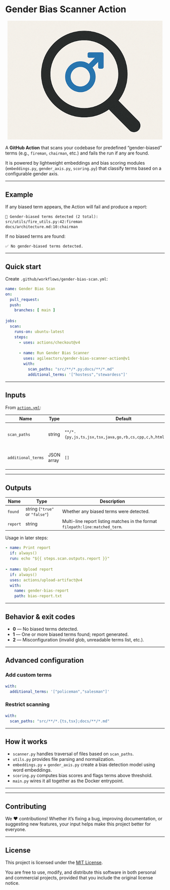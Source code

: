 # Gender Bias Scanner Action

<p align="center">
  <img src="./assets/logo.png" alt="Gender Bias Scanner Action logo" width="490"/>
</p>

A **GitHub Action** that scans your codebase for predefined “gender-biased” terms (e.g., `fireman`, `chairman`, etc.) and fails the run if any are found.

It is powered by lightweight embeddings and bias scoring modules (`embeddings.py`, `gender_axis.py`, `scoring.py`) that classify terms based on a configurable gender axis.

---

## Example

If any biased term appears, the Action will fail and produce a report:

```
🚨 Gender-biased terms detected (2 total):
src/utils/fire_utils.py:42:fireman
docs/architecture.md:10:chairman
```

If no biased terms are found:

```
✅ No gender-biased terms detected.
```

---

## Quick start

Create `.github/workflows/gender-bias-scan.yml`:

```yaml
name: Gender Bias Scan
on:
  pull_request:
  push:
    branches: [ main ]

jobs:
  scan:
    runs-on: ubuntu-latest
    steps:
      - uses: actions/checkout@v4

      - name: Run Gender Bias Scanner
        uses: agileactors/gender-bias-scanner-action@v1
        with:
          scan_paths: "src/**/*.py;docs/**/*.md"
          additional_terms: '["hostess","stewardess"]'
```

---

## Inputs

From [`action.yml`](./action.yml):

| Name | Type | Default | Description |
|------|------|---------|-------------|
| `scan_paths` | string | `**/*.{py,js,ts,jsx,tsx,java,go,rb,cs,cpp,c,h,html,css,md}` | A semicolon-separated list of glob patterns to scan (e.g. `src/**/*.py;docs/**/*.md`). |
| `additional_terms` | JSON array | `[]` | Extra biased terms to check in addition to the built-in list (`terms.json`). Example: `'["hostess","stewardess"]'` |

---

## Outputs

| Name | Type | Description |
|------|------|-------------|
| `found` | string (`"true"` or `"false"`) | Whether any biased terms were detected. |
| `report` | string | Multi-line report listing matches in the format `filepath:line:matched_term`. |

Usage in later steps:

```yaml
- name: Print report
  if: always()
  run: echo "${{ steps.scan.outputs.report }}"

- name: Upload report
  if: always()
  uses: actions/upload-artifact@v4
  with:
    name: gender-bias-report
    path: bias-report.txt
```

---

## Behavior & exit codes

- **0** — No biased terms detected.  
- **1** — One or more biased terms found; report generated.  
- **2** — Misconfiguration (invalid glob, unreadable terms list, etc.).  

---

## Advanced configuration

### Add custom terms

```yaml
with:
  additional_terms: '["policeman","salesman"]'
```

### Restrict scanning

```yaml
with:
  scan_paths: "src/**/*.{ts,tsx};docs/**/*.md"
```

---

## How it works

- `scanner.py` handles traversal of files based on `scan_paths`.  
- `utils.py` provides file parsing and normalization.  
- `embeddings.py` + `gender_axis.py` create a bias detection model using word embeddings.  
- `scoring.py` computes bias scores and flags terms above threshold.  
- `main.py` wires it all together as the Docker entrypoint.

---
---

## Contributing

We ❤️ contributions! Whether it’s fixing a bug, improving documentation, or suggesting new features, your input helps make this project better for everyone.

---

## License

This project is licensed under the [MIT License](LICENSE).

You are free to use, modify, and distribute this software in both personal and commercial projects, provided that you include the original license notice.
